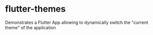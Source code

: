 # flutter-themes
Demonstrates a Flutter App allowing to dynamically switch the "current theme" of the application
